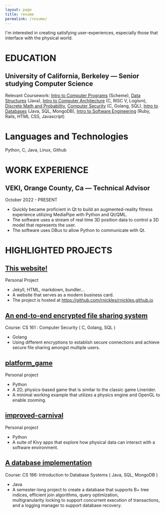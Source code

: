 ```yaml
---
layout: page
title: resume
permalink: /resume/
---
```

I'm interested in creating satisfying user-experiences, especially those that interface with the physical world. 

EDUCATION
=========

University of California, Berkeley — Senior studying Computer Science
---------------------------------------------------------------------

Relevant Coursework: [Intro to Computer Programs](https://www.google.com/url?q=https://cs61a.org/&sa=D&source=editors&ust=1670373176542525&usg=AOvVaw3mCGYfqqe_aAaXH86_m313) (Scheme), [Data Structures](https://www.google.com/url?q=https://inst.eecs.berkeley.edu/~cs61b/sp22/&sa=D&source=editors&ust=1670373176543056&usg=AOvVaw1N_xezC10a7FtD7OmlZTD9) (Java), [Intro to Computer Architecture](https://www.google.com/url?q=https://cs61c.org/sp22/&sa=D&source=editors&ust=1670373176543400&usg=AOvVaw18eATdPdxdve8z-yG9YNf2) (C, RISC V, Logism), [Discrete Math and Probability](https://www.google.com/url?q=https://www.eecs70.org/&sa=D&source=editors&ust=1670373176543647&usg=AOvVaw1XT9JLOGZ4kr9o3ZlCjDhG), [Computer Security](https://www.google.com/url?q=https://sp22.cs161.org/&sa=D&source=editors&ust=1670373176543896&usg=AOvVaw17pT1jcdxSznKbOSbTmpvb) (C, Golang, SQL), [Intro to Databases](https://www.google.com/url?q=https://cs186berkeley.net/&sa=D&source=editors&ust=1670373176544133&usg=AOvVaw2roYI_3i0ojIyZL7jCXHWS) (Java, SQL, MongoDB), [Intro to Software Engineering](https://www.google.com/url?q=https://www2.eecs.berkeley.edu/Courses/CS169/&sa=D&source=editors&ust=1670373176544435&usg=AOvVaw2QWs5AhVUl-1yaA0O6tLX8) (Ruby, Rails, HTML CSS, Javascript)

Languages and Technologies
==========================

Python, C, Java, Linux, Github

WORK EXPERIENCE
===============

VEKI, Orange County, Ca — Technical Advisor
-------------------------------------------

October 2022 - PRESENT

*   Quickly became proficient in Qt to build an augmented-reality fitness experience utilizing MediaPipe with Python and Qt/QML.
*   The software uses a stream of real time 3D position data to control a 3D model that represents the user.
*   The software uses DBus to allow Python to communicate with Qt.

HIGHLIGHTED PROJECTS
====================
[This website!](https://rnickles.github.io)
---------------------------------------------------------------
Personal Project

* Jekyll, HTML, markdown, bundler...
* A website that serves as a modern business card.  
* The project is hosted at https://github.com/rnickles/rnickles.github.io

[An end-to-end encrypted file sharing system](https://www.google.com/url?q=https://su21.cs161.org/proj2/&sa=D&source=editors&ust=1670373176546642&usg=AOvVaw30DxVuD03EKd4v5P_AIZNf)
-----------------------------------------------------------------------------------------------------------------------------------------------------------------------------------

Course: CS 161 : Computer Security ( C, Golang, SQL )

*   Golang
*   Using different encryptions to establish secure connections and achieve secure file sharing amongst multiple users.

[platform\_game](https://www.google.com/url?q=https://github.com/rnickles/platform_game&sa=D&source=editors&ust=1670373176547624&usg=AOvVaw1MRNNBTotXCbGRmIeWRrI0)
------------------------------------------------------------------------------------------------------------------------------------------------------------------

Personal project

*   Python
*   A 2D, physics-based game that is similar to the classic game Linerider.
*   A minimal working example that utilizes a physics engine and OpenGL to enable zooming.  

[improved-carnival](https://www.google.com/url?q=https://github.com/rnickles/improved-carnival&sa=D&source=editors&ust=1670373176548508&usg=AOvVaw0Gvt8LeFZliFOUaUqmEQic)
-------------------------------------------------------------------------------------------------------------------------------------------------------------------------

Personal project

*   Python
*   A suite of Kivy apps that explore how physical data can interact with a software environment.

[A database implementation](https://www.google.com/url?q=https://cs186.gitbook.io/project/&sa=D&source=editors&ust=1670373176549381&usg=AOvVaw1D0Osw8CM8_sKmK9OIAF3n)
---------------------------------------------------------------------------------------------------------------------------------------------------------------------

Course: CS 186: Introduction to Database Systems ( Java, SQL, MongoDB )

*   Java
*   A semester-long project to create a database that supports B+ tree indices, efficient join algorithms, query optimization, multigranularity locking to support concurrent execution of transactions, and a logging manager to support database recovery.